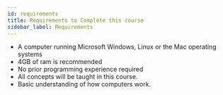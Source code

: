 ```yaml
---
id: requirements
title: Requirements to Complete this course
sidebar_label: Requirements
---
```


- A computer running Microsoft Windows, Linux or the Mac operating systems
- 4GB of ram is recommended
- No prior programming experience required
- All concepts will be taught in this course.
- Basic understanding of how computers work.
